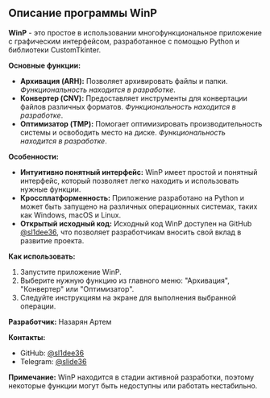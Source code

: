 ## Описание программы WinP

**WinP** - это простое в использовании многофункциональное приложение с графическим интерфейсом, разработанное с помощью Python и библиотеки CustomTkinter. 

**Основные функции:**

* **Архивация (ARH):** Позволяет архивировать файлы и папки. *Функциональность находится в разработке*.
* **Конвертер (CNV):** Предоставляет инструменты для конвертации файлов различных форматов. *Функциональность находится в разработке*.
* **Оптимизатор (TMP):** Помогает оптимизировать производительность системы и освободить место на диске. *Функциональность находится в разработке*.

**Особенности:**

* **Интуитивно понятный интерфейс:** WinP имеет простой и понятный интерфейс, который позволяет легко находить и использовать нужные функции.
* **Кроссплатформенность:** Приложение разработано на Python и может быть запущено на различных операционных системах, таких как Windows, macOS и Linux.
* **Открытый исходный код:** Исходный код WinP доступен на GitHub [@sl1dee36](https://github.com/sl1dee36), что позволяет разработчикам вносить свой вклад в развитие проекта.

**Как использовать:**

1. Запустите приложение WinP.
2. Выберите нужную функцию из главного меню: "Архивация", "Конвертер" или "Оптимизатор".
3. Следуйте инструкциям на экране для выполнения выбранной операции.

**Разработчик:** Назарян Артем

**Контакты:**

* GitHub: [@sl1dee36](https://github.com/sl1dee36)
* Telegram: [@slide36](https://t.me/slide36)

**Примечание:** WinP находится в стадии активной разработки, поэтому некоторые функции могут быть недоступны или работать нестабильно.
